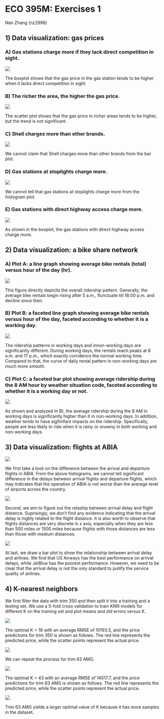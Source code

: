 ECO 395M: Exercises 1
=====================
Nan Zhang (nz2996)

## 1) Data visualization: gas prices

### A) Gas stations charge more if they lack direct competition in sight.

![](1-1.png)

The boxplot shows that the gas price in the gas station tends to be
higher when it lacks direct competition in sight.

### B) The richer the area, the higher the gas price.

![](1-2.png)

The scatter plot shows that the gas price in richer areas tends to be
higher, but the trend is not significant.

### C) Shell charges more than other brands.

![](1-3.png)

We cannot claim that Shell charges more than other brands from the bar
plot.

### D) Gas stations at stoplights charge more.

![](1-4.png)

We cannot tell that gas stations at stoplights charge more from the
histogram plot.

### E) Gas stations with direct highway access charge more.

![](1-5.png)

As shown in the boxplot, the gas stations with direct highway access
charge more.

## 2) Data visualization: a bike share network

### A) Plot A: a line graph showing average bike rentals (total) versus hour of the day (hr).

![](2-1.png)

This figure directly depicits the overall ridership pattern. Generally,
the average bike rentals begin rising after 5 a.m., flunctuate till
18:00 p.m. and decline since then.

### B) Plot B: a faceted line graph showing average bike rentals versus hour of the day, faceted according to whether it is a working day.

![](2-2.png)

The ridership patterns in working days and innon-working days are
significantly different. During working days, the rentals reach peaks at
8 a.m. and 17 p.m., which exactly corridence the normal working time.
Compared to that, the curve of daily rental pattern in non-working days
are much more smooth.

### C) Plot C: a faceted bar plot showing average ridership during the 8 AM hour by weather situation code, faceted according to whether it is a working day or not.

![](2-3.png)

As shown and analyzed in B), the average ridership during the 8 AM in
working days is significantly higher than it in non-working days. In
addition, weather tends to have sigfinifant impacts on the ridership.
Specifically, people are less likely to ride when it is rainy or snowny
in both working and non-working days.

## 3) Data visualization: flights at ABIA

![](3-1.png)

We first take a look on the difference between the arrival and departure
flights in ABIA. From the above histograms, we cannot tell significant
difference in the delays between arrival flights and departure flights,
which may indicates that the operation of ABIA is not worse than the
average level of airports across the country.

![](3-2.png)

Second, we aim to figure out the relaship between arrival delay and
flight distance. Suprisingly, we don’t find any evidence indicating that
the arrival delay is highly related to the flight distance. It is also
worth to observe that flights distances are very discrete in x axis,
especially when they are less than 500 miles or 1500 miles because
flights with those distances are less than those with medium distances.

![](3-3.png)

At last, we draw a bar plot to show the relationship between arrival
delay and airlines. We find that US Airways has the best performance on
arrival delays, while JetBlue has the poorest performance. However, we
need to be clear that the arrival delay is not the only standard to
justify the service quality of airlines.

## 4) K-nearest neighbors

We first fliter the data with trim 350 and then split it into a training
and a testing set. We use a 5-fold cross validation to train KNN models
for different K on the training set and plot means and std errors versus
K.

![](4-1.png)

The optimal K = 18 with an average RMSE of 10193.5, and the price
predictions for trim 350 is shown as follows. The red line represents
the predicted price, while the scatter points represent the actual
price.

![](4-2.png)

We can repeat the process for trim 63 AMG.

![](4-3.png)

The optimal K = 43 with an average RMSE of 14517.7, and the price
predictions for trim 63 AMG is shown as follows. The red line represents
the predicted price, while the scatter points represent the actual
price.

![](4-4.png)

Trim 63 AMG yields a larger optimal value of K because it has more
samples in the dataset.
